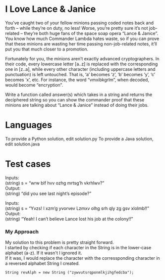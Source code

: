 I Love Lance & Janice
=====================

You’ve caught two of your fellow minions passing coded notes back and forth – while they’re on duty, no less! Worse, you’re pretty sure it’s not job-related – they’re both huge fans of the space soap opera “Lance & Janice”. You know how much Commander Lambda hates waste, so if you can prove that these minions are wasting her time passing non-job-related notes, it’ll put you that much closer to a promotion.

Fortunately for you, the minions aren’t exactly advanced cryptographers. In their code, every lowercase letter [a..z] is replaced with the corresponding one in [z..a], while every other character (including uppercase letters and punctuation) is left untouched. That is, ‘a’ becomes ‘z’, ‘b’ becomes ‘y’, ‘c’ becomes ‘x’, etc. For instance, the word “vmxibkgrlm”, when decoded, would become “encryption”.

Write a function called answer(s) which takes in a string and returns the deciphered string so you can show the commander proof that these minions are talking about “Lance & Janice” instead of doing their jobs.

Languages
=========

To provide a Python solution, edit solution.py
To provide a Java solution, edit solution.java

Test cases
==========

Inputs:  
(string) s = “wrw blf hvv ozhg mrtsg’h vkrhlwv?”  
Output:  
(string) “did you see last night’s episode?”  

Inputs:  
(string) s = “Yvzs! I xzm’g yvorvev Lzmxv olhg srh qly zg gsv xlolmb!!”  
Output:  
(string) “Yeah! I can’t believe Lance lost his job at the colony!!”  
  
  
    
  
### My Approach
My solution to this problem is pretty straight forward.  
I started by checking if each character in the String is in the lower-case alphabet (a-z). If it wasn't I ignored it.  
If it was, I would replace the character with the corressponding character in a reversed alphabet String I created.  

```
String revAlph = new String ("zywvutsrqponmlkjihgfedcba");
```
